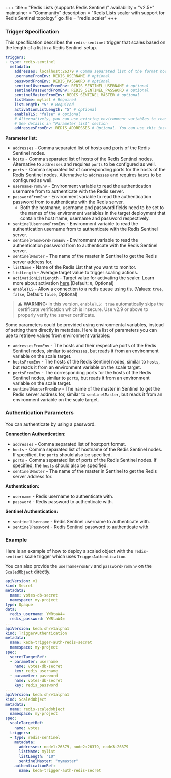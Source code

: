 +++
title = "Redis Lists (supports Redis Sentinel)"
availability = "v2.5+"
maintainer = "Community"
description = "Redis Lists scaler with support for Redis Sentinel topology"
go_file = "redis_scaler"
+++

### Trigger Specification

This specification describes the `redis-sentinel` trigger that scales based on the length of a list in a Redis Sentinel setup.

```yaml
triggers:
- type: redis-sentinel
  metadata:
    addresses: localhost:26379 # Comma separated list of the format host:port
    usernameFromEnv: REDIS_USERNAME # optional
    passwordFromEnv: REDIS_PASSWORD # optional
    sentinelUsernameFromEnv: REDIS_SENTINEL_USERNAME # optional
    sentinelPasswordFromEnv: REDIS_SENTINEL_PASSWORD # optional
    sentinelMasterFromEnv: REDIS_SENTINEL_MASTER # optional
    listName: mylist # Required
    listLength: "5" # Required
    activationListLength: "5" # optional
    enableTLS: "false" # optional
    # Alternatively, you can use existing environment variables to read configuration from:
    # See details in "Parameter list" section
    addressesFromEnv: REDIS_ADDRESSES # Optional. You can use this instead of `addresses` parameter
```

**Parameter list:**

- `addresses` - Comma separated list of hosts and ports of the Redis Sentinel nodes.
- `hosts` - Comma separated list of hosts of the Redis Sentinel nodes. Alternative to `addresses` and requires `ports` to be configured as well.
- `ports` - Comma separated list of corresponding ports for the hosts of the Redis Sentinel nodes. Alternative to `addresses` and requires `hosts` to be configured as well.
- `usernameFromEnv` - Environment variable to read the authentication username from to authenticate with the Redis server.
- `passwordFromEnv` - Environment variable to read the authentication password from to authenticate with the Redis server.
  - Both the hostname, username and password fields need to be set to the names of the environment variables in the target deployment that contain the host name, username and password respectively.
- `sentinelUsernameFromEnv` - Environment variable to read the authentication username from to authenticate with the Redis Sentinel server.
- `sentinelPasswordFromEnv` - Environment variable to read the authentication password from to authenticate with the Redis Sentinel server.
- `sentinelMaster` - The name of the master in Sentinel to get the Redis server address for.
- `listName` - Name of the Redis List that you want to monitor.
- `listLength` - Average target value to trigger scaling actions.
- `activationListLength` - Target value for activating the scaler. Learn more about activation [here](./../concepts/scaling-deployments.md#activating-and-scaling-thresholds).(Default: `0`, Optional)
- `enableTLS` - Allow a connection to a redis queue using tls. (Values: `true`, `false`, Default: `false`, Optional)

> ⚠️ **WARNING:** In this version, `enableTLS: true` automatically skips the certificate verification which is insecure. Use v2.9 or above to properly verify the server certificate.

Some parameters could be provided using environmental variables, instead of setting them directly in metadata. Here is a list of parameters you can use to retrieve values from environment variables:

- `addressesFromEnv` - The hosts and their respective ports of the Redis Sentinel nodes, similar to `addresses`, but reads it from an environment variable on the scale target.
- `hostsFromEnv` - The hosts of the Redis Sentinel nodes, similar to `hosts`, but reads it from an environment variable on the scale target.
- `portsFromEnv` - The corresponding ports for the hosts of the Redis Sentinel nodes, similar to `ports`, but reads it from an environment variable on the scale target.
- `sentinelMasterFromEnv` - The name of the master in Sentinel to get the Redis server address for, similar to `sentinelMaster`, but reads it from an environment variable on the scale target.

### Authentication Parameters

You can authenticate by using a password.

**Connection Authentication:**

- `addresses` - Comma separated list of host:port format.
- `hosts` - Comma separated list of hostname of the Redis Sentinel nodes. If specified, the `ports` should also be specified.
- `ports` - Comma separated list of ports of the Redis Sentinel nodes. If specified, the `hosts` should also be specified.
- `sentinelMaster` - The name of the master in Sentinel to get the Redis server address for.

**Authentication:**

- `username` - Redis username to authenticate with.
- `password` - Redis password to authenticate with.

**Sentinel Authentication:**

- `sentinelUsername` - Redis Sentinel username to authenticate with.
- `sentinelPassword` - Redis Sentinel password to authenticate with.


### Example

Here is an example of how to deploy a scaled object with the `redis-sentinel` scale trigger which uses `TriggerAuthentication`.

You can also provide the `usernameFromEnv` and `passwordFromEnv` on the `ScaledObject` directly.

```yaml
apiVersion: v1
kind: Secret
metadata:
  name: votes-db-secret
  namespace: my-project
type: Opaque
data:
  redis_username: YWRtaW4=
  redis_password: YWRtaW4=
---
apiVersion: keda.sh/v1alpha1
kind: TriggerAuthentication
metadata:
  name: keda-trigger-auth-redis-secret
  namespace: my-project
spec:
  secretTargetRef:
  - parameter: username
    name: votes-db-secret
    key: redis_username
  - parameter: password
    name: votes-db-secret
    key: redis_password
---
apiVersion: keda.sh/v1alpha1
kind: ScaledObject
metadata:
  name: redis-scaledobject
  namespace: my-project
spec:
  scaleTargetRef:
    name: votes
  triggers:
  - type: redis-sentinel
    metadata:
      addresses: node1:26379, node2:26379, node3:26379
      listName: mylist
      listLength: "10"
      sentinelMaster: "mymaster"
    authenticationRef:
      name: keda-trigger-auth-redis-secret
```
